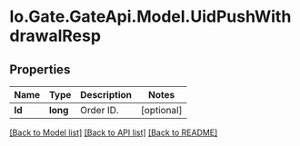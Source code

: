 
# Io.Gate.GateApi.Model.UidPushWithdrawalResp

## Properties

Name | Type | Description | Notes
------------ | ------------- | ------------- | -------------
**Id** | **long** | Order ID. | [optional] 

[[Back to Model list]](../README.md#documentation-for-models)
[[Back to API list]](../README.md#documentation-for-api-endpoints)
[[Back to README]](../README.md)
